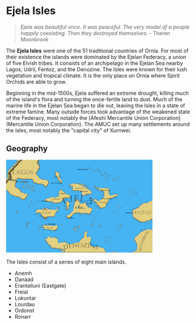 # Ejela Isles

> *Ejela was beautiful once. It was peaceful. The very model of a people happily coexisting. Then they destroyed themselves.* - Theren Moonbrook 

The **Ejela Isles** were one of the 51 traditional countries of Ornia. For most of their existence the islands were dominated by the Ejelan Federacy, a union of five Elvish tribes. It consists of an archipelago in the Ejelan Sea nearby Lagos, Udril, Fentoz, and the Denozine. The Isles were known for their lush vegetation and tropical climate. It is the only place on Ornia where Spirit Orchids are able to grow.

Beginning in the mid-1500s, Ejela suffered an extreme drought, killing much of the island's flora and turning the once-fertile land to dust. Much of the marine life in the Ejelan Sea began to die out, leaving the Isles in a state of extreme famine. Many outside forces took advantage of the weakened state of the Federacy, most notably the [Afeshi Mercantile Union Corporation](Mercantile Union Corporation). The AMUC set up many settlements around the Isles, most notably the "capital city" of Xurnwei.

## Geography

[![](https://raw.githubusercontent.com/lel-rc/Ornia-Wiki/master/assets/resized/EjelaMap(Towns)_RESIZED.jpg)](https://raw.githubusercontent.com/lel-rc/Ornia-Wiki/master/assets/EjelaMap(Towns).png)

The Isles consist of a series of eight main islands. 

- Anemh
- Danaad
- Erantaliuni (Eastgate)
- Freial
- Lokuntar
- Lourdau
- Ordonst
- Ronarr
